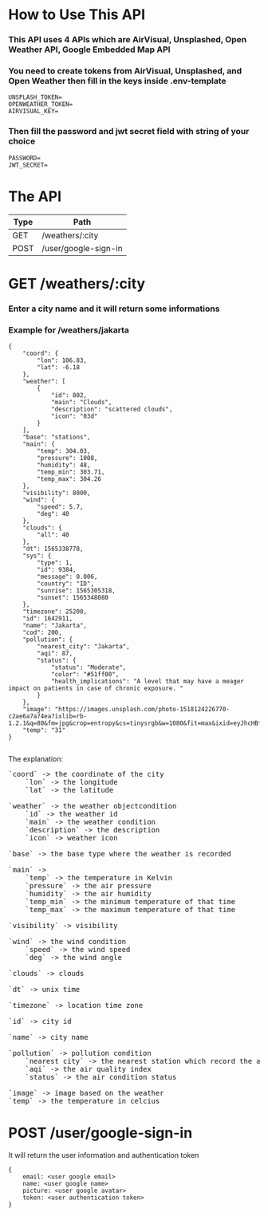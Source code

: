 # How to Use This API
### This API uses 4 APIs which are AirVisual, Unsplashed, Open Weather API, Google Embedded Map API
### You need to create tokens from AirVisual, Unsplashed, and Open Weather then fill in the keys inside .env-template
```
UNSPLASH_TOKEN=
OPENWEATHER_TOKEN=
AIRVISUAL_KEY=
```

### Then fill the password and jwt secret field with string of your choice

```
PASSWORD=
JWT_SECRET=
```
  
# The API

| Type | Path | 
| --- | --- |
| GET | /weathers/:city |
| POST | /user/google-sign-in |

# GET /weathers/:city
### Enter a city name and it will return some informations
### Example for /weathers/jakarta

```
{
    "coord": {
        "lon": 106.83,
        "lat": -6.18
    },
    "weather": [
        {
            "id": 802,
            "main": "Clouds",
            "description": "scattered clouds",
            "icon": "03d"
        }
    ],
    "base": "stations",
    "main": {
        "temp": 304.03,
        "pressure": 1008,
        "humidity": 48,
        "temp_min": 303.71,
        "temp_max": 304.26
    },
    "visibility": 8000,
    "wind": {
        "speed": 5.7,
        "deg": 40
    },
    "clouds": {
        "all": 40
    },
    "dt": 1565338778,
    "sys": {
        "type": 1,
        "id": 9384,
        "message": 0.006,
        "country": "ID",
        "sunrise": 1565305318,
        "sunset": 1565348080
    },
    "timezone": 25200,
    "id": 1642911,
    "name": "Jakarta",
    "cod": 200,
    "pollution": {
        "nearest_city": "Jakarta",
        "aqi": 87,
        "status": {
            "status": "Moderate",
            "color": "#51ff00",
            "health_implications": "A level that may have a meager impact on patients in case of chronic exposure. "
        }
    },
    "image": "https://images.unsplash.com/photo-1518124226770-c2ae6a7a74ea?ixlib=rb-1.2.1&q=80&fm=jpg&crop=entropy&cs=tinysrgb&w=1080&fit=max&ixid=eyJhcHBfaWQiOjg1ODA0fQ",
    "temp": "31"
}


```
The explanation:
<pre>
`coord` -> the coordinate of the city
    `lon` -> the longitude
    `lat` -> the latitude

`weather` -> the weather objectcondition
    `id` -> the weather id
    `main` -> the weather condition
    `description` -> the description
    `icon` -> weather icon

`base` -> the base type where the weather is recorded

`main` -> 
    `temp` -> the temperature in Kelvin
    `pressure` -> the air pressure
    `humidity` -> the air humidity
    `temp_min` -> the minimum temperature of that time
    `temp_max` -> the maximum temperature of that time

`visibility` -> visibility

`wind` -> the wind condition
    `speed` -> the wind speed
    `deg` -> the wind angle

`clouds` -> clouds

`dt` -> unix time

`timezone` -> location time zone

`id` -> city id

`name` -> city name

`pollution` -> pollution condition
    `nearest city` -> the nearest station which record the air condition
    `aqi` -> the air quality index
    `status` -> the air condition status

`image` -> image based on the weather
`temp` -> the temperature in celcius
</pre>

# POST /user/google-sign-in
It will return the user information and authentication token
```
{
    email: <user google email>
    name: <user google name>
    picture: <user google avatar>
    token: <user authentication token>
}
```